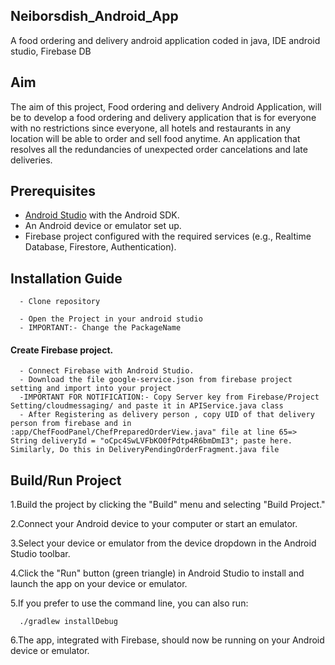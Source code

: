## Neiborsdish_Android_App
A food ordering and delivery android application coded in java, IDE android studio, Firebase DB


## Aim

The aim of this project, Food ordering and delivery Android Application, will be to develop a food ordering and delivery application that is for everyone with no restrictions since everyone, all hotels and restaurants in any location will be able to order and sell food anytime. An application that resolves all the redundancies of unexpected order cancelations and late deliveries. 


## Prerequisites

- [Android Studio](https://developer.android.com/studio) with the Android SDK.
- An Android device or emulator set up.
- Firebase project configured with the required services (e.g., Realtime Database, Firestore, Authentication).



## Installation Guide

      - Clone repository
      
      - Open the Project in your android studio
      - IMPORTANT:- Change the PackageName
     
#### Create Firebase project.
      - Connect Firebase with Android Studio.
      - Download the file google-service.json from firebase project setting and import into your project  
      -IMPORTANT FOR NOTIFICATION:- Copy Server key from Firebase/Project Setting/cloudmessaging/ and paste it in APIService.java class
      - After Registering as delivery person , copy UID of that delivery person from firebase and in :app/ChefFoodPanel/ChefPreparedOrderView.java" file at line 65=> String deliveryId = "oCpc4SwLVFbKO0fPdtp4R6bmDmI3"; paste here. Similarly, Do this in DeliveryPendingOrderFragment.java file 


## Build/Run Project

1.Build the project by clicking the "Build" menu and selecting "Build Project."

2.Connect your Android device to your computer or start an emulator.

3.Select your device or emulator from the device dropdown in the Android Studio toolbar.

4.Click the "Run" button (green triangle) in Android Studio to install and launch the app on your device or emulator.

5.If you prefer to use the command line, you can also run:

      ./gradlew installDebug

6.The app, integrated with Firebase, should now be running on your Android device or emulator.
